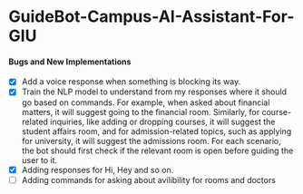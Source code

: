 # GuideBot-Campus-AI-Assistant-For-GIU

#### Bugs and New Implementations

- [X] Add a voice response when something is blocking its way.
- [X] Train the NLP model to understand from my responses where it should go based on commands. For example, when asked about financial matters, it will suggest going to the financial room. Similarly, for course-related inquiries, like adding or dropping courses, it will suggest the student affairs room, and for admission-related topics, such as applying for university, it will suggest the admissions room. For each scenario, the bot should first check if the relevant room is open before guiding the user to it.
- [X] Adding responses for Hi, Hey and so on.
- [ ] Adding commands for asking about avilibility for rooms and doctors
